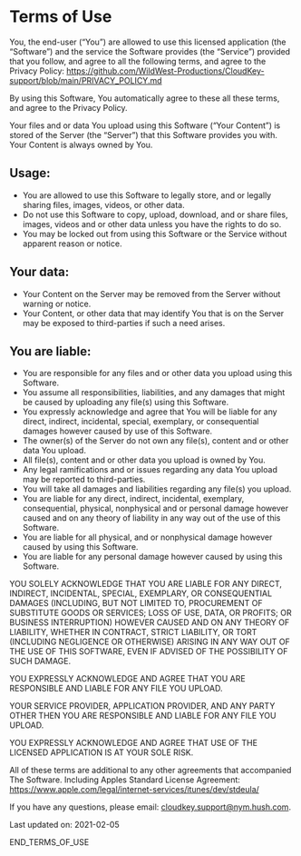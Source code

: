 # Terms of Use

You, the end-user (“You”) are allowed to use this licensed application (the “Software”) and the service the Software provides (the “Service”) provided that you follow, and agree to all the following terms, and agree to the Privacy Policy: https://github.com/WildWest-Productions/CloudKey-support/blob/main/PRIVACY_POLICY.md

By using this Software, You automatically agree to these all these terms, and agree to the Privacy Policy.

Your files and or data You upload using this Software (“Your Content”) is stored of the Server (the “Server”) that this Software provides you with. Your Content is always owned by You.

## Usage:

 - You are allowed to use this Software to legally store, and or legally sharing files, images, videos, or other data.
 - Do not use this Software to copy, upload, download, and or share files, images, videos and or other data unless you have the rights to do so.
 - You may be locked out from using this Software or the Service without apparent reason or notice.

## Your data:

 - Your Content on the Server may be removed from the Server without warning or notice.
 - Your Content, or other data that may identify You that is on the Server may be exposed to third-parties if such a need arises.

## You are liable:

 - You are responsible for any files and or other data you upload using this Software.
 - You assume all responsibilities, liabilities, and any damages that might be caused by uploading any file(s) using this Software.
 - You expressly acknowledge and agree that You will be liable for any direct, indirect, incidental, special, exemplary, or consequential damages however caused by use of this Software.
 - The owner(s) of the Server do not own any file(s), content and or other data You upload.
 - All file(s), content and or other data you upload is owned by You.
 - Any legal ramifications and or issues regarding any data You upload may be reported to third-parties.
 - You will take all damages and liabilities regarding any file(s) you upload.
 - You are liable for any direct, indirect, incidental, exemplary, consequential, physical, nonphysical and or personal damage however caused and on any theory of liability in any way out of the use of this Software.
 - You are liable for all physical, and or nonphysical damage however caused by using this Software.
 - You are liable for any personal damage however caused by using this Software.

YOU SOLELY ACKNOWLEDGE THAT YOU ARE LIABLE FOR ANY DIRECT, INDIRECT, INCIDENTAL, SPECIAL, EXEMPLARY, OR CONSEQUENTIAL DAMAGES (INCLUDING, BUT NOT LIMITED TO, PROCUREMENT OF SUBSTITUTE GOODS OR SERVICES; LOSS OF USE, DATA, OR PROFITS; OR BUSINESS INTERRUPTION) HOWEVER CAUSED AND ON ANY THEORY OF LIABILITY, WHETHER IN CONTRACT, STRICT LIABILITY, OR TORT (INCLUDING NEGLIGENCE OR OTHERWISE) ARISING IN ANY WAY OUT OF THE USE OF THIS SOFTWARE, EVEN IF ADVISED OF THE POSSIBILITY OF SUCH DAMAGE.

YOU EXPRESSLY ACKNOWLEDGE AND AGREE THAT YOU ARE RESPONSIBLE AND LIABLE FOR ANY FILE YOU UPLOAD.

YOUR SERVICE PROVIDER, APPLICATION PROVIDER, AND ANY PARTY OTHER THEN YOU ARE RESPONSIBLE AND LIABLE FOR ANY FILE YOU UPLOAD.

YOU EXPRESSLY ACKNOWLEDGE AND AGREE THAT USE OF THE LICENSED APPLICATION IS AT YOUR SOLE RISK.

All of these terms are additional to any other agreements that accompanied The Software. Including Apples Standard License Agreement: https://www.apple.com/legal/internet-services/itunes/dev/stdeula/

If you have any questions, please email: cloudkey.support@nym.hush.com.

Last updated on: 2021-02-05

END_TERMS_OF_USE
